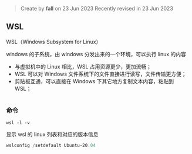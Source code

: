 > Create by **fall** on 23 Jun 2023
> Recently revised in 23 Jun 2023

## WSL

WSL（Windows Subsystem for Linux）

windows 的子系统，由 windows 分发出来的一个环境，可以执行 linux 的内容

- 与虚拟机中的 Linux 相比，WSL 占用资源更少，更加流畅；
- WSL 可以对 Windows 文件系统下的文件直接进行读写，文件传输更方便；
- 剪贴板互通，可以直接在 Windows 下其它地方复制文本内容，粘贴到 WSL；

```shell

```

### 命令

`wsl -l -v`

显示 wsl 的 linux 列表和对应的版本信息

```powershell
wslconfig /setdefault Ubuntu-20.04
```

